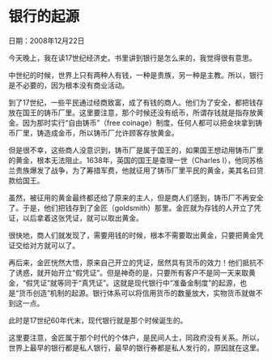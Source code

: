 # 银行的起源

日期：2008年12月22日

今天晚上，我在读17世纪经济史。书里讲到银行是怎么来的，我觉得很有意思。

中世纪的时候，世界上只有两种人有钱，一种是贵族，另一种是主教。所以，银行是不必要的，因为根本没有商业活动。

到了17世纪，一些平民通过经商致富，成了有钱的商人。他们为了安全，都把钱存放在国王的铸币厂里。这里要注意，那个时候还没有纸币，所谓存钱就是指存放黄金。因为那时实行“自由铸币”（free coinage）制度，任何人都可以把金块拿到铸币厂里，铸造成金币，所以铸币厂允许顾客存放黄金。

但是很不幸，这些商人没意识到，铸币厂是属于国王的，如果国王想动用铸币厂里的黄金，根本无法阻止。1638年，英国的国王是查理一世（Charles I），他同苏格兰贵族爆发了战争，为了筹措军费，他就征用了铸币厂里平民的黄金，美其名曰贷款给国王。

虽然，被征用的黄金最终都还给了原来的主人，但是商人们感到，铸币厂不再安全了。于是，他们把钱存到了金匠（goldsmith）那里。金匠就为存钱的人开立了凭证，以后拿着这张凭证，就可以取出黄金。

很快地，商人们就发现了，需要用钱的时候，根本不需要取出黄金，只要把黄金凭证交给对方就可以了。

再后来，金匠恍然大悟，原来自己开立的凭证，居然具有货币的效力！他们抵抗不了诱惑，就开始开立“假凭证”。但是神奇的是，只要所有客户不是同一天来取黄金，“假凭证”就等同于“真凭证”。这就是现代银行中“准备金制度”的起源，也是“货币创造”机制的起源。银行体系可以将信用货币的数量放大，实物货币就做不到这一点。

此时是17世纪60年代末，现代银行就是那个时候诞生的。

这里要注意，金匠属于那个时代的个体户，是民间人士，同政府没有关系。所以，世界上最早的银行都是私人银行，最早的银行券都是私人发行的，原因就在这里。

